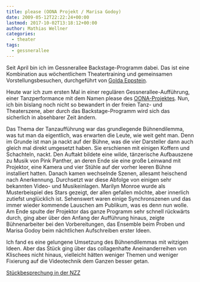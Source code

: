 ```yaml
---
title: please (OONA Projekt / Marisa Godoy)
date: 2009-05-12T22:22:24+00:00
lastmod: 2017-10-02T13:18:12+00:00
author: Mathias Wellner
categories:
  - theater
tags:
  - gessnerallee
---
```

Seit April bin ich im Gessnerallee Backstage-Programm dabei. Das ist eine Kombination aus wöchentlichem Theatertraining und gemeinsamen Vorstellungsbesuchen, durchgeführt von [Golda Eppstein](http://www.eppstein.ch/).

Heute war ich zum ersten Mal in einer regulären Gessnerallee-Aufführung, einer Tanzperformance mit dem Namen please des [OONA-Projektes](http://www.oonaproject.ch/). Nun, ich bin bislang noch nicht so bewandert in der freien Tanz- und Theaterszene, aber durch das Backstage-Programm wird sich das sicherlich in absehbarer Zeit ändern.

Das Thema der Tanzaufführung war das grundlegende Bühnendilemma, was tut man da eigentlich, was erwarten die Leute, wie weit geht man. Denn im Grunde ist man ja nackt auf der Bühne, was die vier Darsteller dann auch gleich mal direkt umgesetzt haben. Sie erschienen mit einigen Koffern und Schachteln, nackt. Den Auftakt bildete eine wilde, tänzerische Aufbauszene zu Musik von Pink Panther, an deren Ende sie eine große Leinwand mit Projektor, eine Kamera und vier Stühle auf der vorher leeren Bühne installiert hatten. Danach kamen wechselnde Szenen, allesamt heischend nach Anerkennung. Durchsetzt war diese Abfolge von einigen sehr bekannten Video- und Musikeinlagen. Marilyn Monroe wurde als Musterbeispiel des Stars gezeigt, der allen gefallen möchte, aber innerlich zutiefst unglücklich ist. Sehenswert waren einige Synchronszenen und das immer wieder kommende Lauschen am Publikum, was es denn nun wolle. Am Ende spulte der Projektor das ganze Programm sehr schnell rückwärts durch, ging aber über den Anfang der Aufführung hinaus, zeigte Bühnenarbeiter bei den Vorbereitungen, das Ensemble beim Proben und Marisa Godoy beim nächtlichen Aufschreiben erster Ideen.

Ich fand es eine gelungene Umsetzung des Bühnendilemmas mit witzigen Ideen. Aber das Stück ging über das collagenhafte Aneinanderreihen von Klischees nicht hinaus, vielleicht hätten weniger Themen und weniger Fixierung auf die Videotechnik dem Ganzen besser getan.

[Stückbesprechung in der NZZ](http://www.nzz.ch/nachrichten/kultur/buehne/zeigen_will_ich_1.2518909.html)